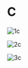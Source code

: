 # C

![1c](https://user-images.githubusercontent.com/105606339/185725339-109dcd52-4302-4098-9cc4-bacdabd56d26.jpg)


![2c](https://user-images.githubusercontent.com/105606339/185725348-d7b48049-5da8-4060-bb84-808fe6cc6a3d.jpg)

![3c](https://user-images.githubusercontent.com/105606339/185725356-cdcff3c4-20de-4e7a-b7c5-4c4177a2b9e4.jpg)
